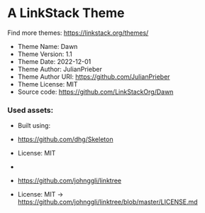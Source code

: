 # A LinkStack Theme
Find more themes: https://linkstack.org/themes/
                                                                                                                                                                         
*	Theme Name: Dawn
*	Theme Version: 1.1
*	Theme Date: 2022-12-01
*	Theme Author: JulianPrieber
*	Theme Author URI: https://github.com/JulianPrieber
*	Theme License: MIT
*	Source code: https://github.com/LinkStackOrg/Dawn


### Used assets:
* Built using:
* https://github.com/dhg/Skeleton
* License: MIT

*
* https://github.com/johnggli/linktree
* License: MIT -> https://github.com/johnggli/linktree/blob/master/LICENSE.md
